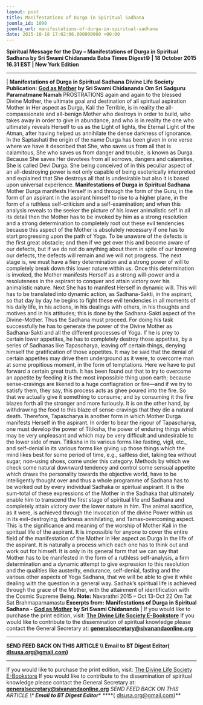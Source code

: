 ```yaml
---
layout: post
title: Manifestations of Durga in Spiritual Sadhana
joomla_id: 1090
joomla_url: manifestations-of-durga-in-spiritual-sadhana
date: 2015-10-18 17:02:06.000000000 +00:00
---
```

**Spiritual Message for the Day – Manifestations of Durga in Spiritual Sadhana by Sri Swami Chidananda**
 **Baba Times Digest© | 18 October 2015 16.31 EST | New York Edition**
* * *
| 
**Manifestations of Durga in Spiritual Sadhana**
**Divine Life Society Publication:** [**God as Mother**](http://www.dlshq.org/download/godmother.htm#_VPID_8) **by Sri Swami Chidananda**
**Om Sri Sadguru Paramatmane Namah**
PROSTRATIONS again and again to the blessed Divine Mother,
the ultimate goal and destination of all spiritual aspiration
Mother in Her aspect as Durga, Kali the Terrible, is in reality the all-compassionate and all-benign Mother who destroys in order to build, who takes away in order to give in abundance, and who is in reality the one who ultimately reveals Herself to us as the Light of lights, the Eternal Light of the Atman, after having helped us annihilate the dense darkness of ignorance.
In the Saptashati the origin of the name Durga has been given in one verse where we have it described that She, who saves us from all that is calamitous, She who saves us from danger and trouble, is known as Durga. Because She saves Her devotees from all sorrows, dangers and calamities, She is called Devi Durga. She being conceived of in this peculiar aspect of an all-destroying power is not only capable of being esoterically interpreted and explained that She destroys all that is undesirable but also it is based upon universal experience.
**Manifestations of Durga in Spiritual Sadhana**
Mother Durga manifests Herself in and through the form of the Guru, in the form of an aspirant in the aspirant himself to rise to a higher plane, in the form of a ruthless self-criticism and a self-examination; and when this analysis reveals to the seeker the picture of his lower animalistic self in all its detail then the Mother has to be invoked by him as a strong resolution and a strong determination to completely root out these evil tendencies because this aspect of the Mother is absolutely necessary if one has to start progressing upon the path of Yoga. To be unaware of the defects is the first great obstacle; and then if we get over this and become aware of our defects, but if we do not do anything about them in spite of our knowing our defects, the defects will remain and we will not progress. The next stage is, we must have a fiery determination and a strong power of will to completely break down this lower nature within us. Once this determination is invoked, the Mother manifests Herself as a strong will-power and a resoluteness in the aspirant to conquer and attain victory over his animalistic nature.
Next She has to manifest Herself in dynamic will. This will has to be translated into dynamic action, as Sadhana-Sakti, in the aspirant, so that day by day he begins to fight these evil tendencies in all moments of his daily life, in his actions, in his dealings with others, in his thoughts and motives and in his attitudes; this is done by the Sadhana-Sakti aspect of the Divine-Mother. Thus the Sadhana must proceed. For doing his task successfully he has to generate the power of the Divine Mother as Sadhana-Sakti and all the different processes of Yoga. If he is prey to certain lower appetites, he has to completely destroy those appetites, by a series of Sadhanas like Tapascharya, leaving off certain things, denying himself the gratification of those appetites.
It may be said that the denial of certain appetites may drive them underground as it were, to overcome man at some propitious moment, in the form of temptations. Here we have to put forward a certain great truth. It has been found out that to try to overcome an appetite by feeding it is the most impossible thing upon earth; because sense-cravings are likened to a huge conflagration or fire—and if we try to satisfy them, they say, this process acts as ghee poured into the fire. So that we actually give it something to consume; and by consuming it the fire blazes forth all the stronger and more furiously. It is on the other hand, by withdrawing the food to this blaze of sense-cravings that they die a natural death. Therefore, Tapascharya is another form in which Mother Durga manifests Herself in the aspirant.
In order to bear the rigour of Tapascharya, one must develop the power of Titiksha, the power of enduring things which may be very unpleasant and which may be very difficult and undesirable to the lower side of man. Titiksha in its various forms like fasting, vigil, etc., and self-denial in its various forms like giving up those things which the mind likes best for some period of time, e.g., saltless diet, taking tea without sugar, non-using shoes, come under this category. Methods by which we check some natural downward tendency and control some sensual appetite which draws the personality towards the objective world, have to be intelligently thought over and thus a whole programme of Sadhana has to be worked out by every individual Sadhaka or spiritual aspirant. It is the sum-total of these expressions of the Mother in the Sadhaka that ultimately enable him to transcend the first stage of spiritual life and Sadhana and completely attain victory over the lower nature in him.
The animal sacrifice, as it were, is achieved through the invocation of the divine Power within us in its evil-destroying, darkness annihilating, and Tamas-overcoming aspect. This is the significance and meaning of the worship of Mother Kali in the spiritual life of the aspirant.
It is impossible for anyone to cover the entire field of the manifestation of the Mother in Her aspect as Durga in the life of the aspirant. It is naturally a process which each one has to think out and work out for himself. It is only in its general form that we can say that Mother has to be manifested in the form of a ruthless self-analysis, a firm determination and a dynamic attempt to give expression to this resolution and the qualities like austerity, endurance, self-denial, fasting and the various other aspects of Yoga Sadhana, that we will be able to give it while dealing with the question in a general way.
Sadhak’s spiritual life is achieved through the grace of the Mother, with the attainment of identification with the Cosmic Supreme Being.
**Note:** Navarathri 2015 – Oct 13-Oct 22
Om Tat Sat Brahmaparnamastu
**Excerpts from:**  **Manifestations of Durga in Spiritual Sadhana -** [**God as Mother**](http://www.dlshq.org/download/godmother.htm#_VPID_8) **by Sri Swami Chidananda**
 |
If you would like to purchase the print edition, visit: **[The Divine Life Society E-Bookstore](http://www.dlshq.org/download/download.htm)**
If you would like to contribute to the dissemination of spiritual knowledge please contact the General Secretary at: [](mailto:%20%3Cscript%20type=%27text/javascript%27%3E%20%3C%21--%20var%20prefix%20=%20%27ma%27%20+%20%27il%27%20+%20%27to%27;%20var%20path%20=%20%27hr%27%20+%20%27ef%27%20+%20%27=%27;%20var%20addy57016%20=%20%27generalsecretary%27%20+%20%27@%27;%20addy57016%20=%20addy57016%20+%20%27sivanandaonline%27%20+%20%27.%27%20+%20%27org%27;%20document.write%28%27%3Ca%20%27%20+%20path%20+%20%27%5C%27%27%20+%20prefix%20+%20%27:%27%20+%20addy57016%20+%20%27%5C%27%3E%27%29;%20document.write%28addy57016%29;%20document.write%28%27%3C%5C/a%3E%27%29;%20//--%3E%5Cn%20%3C/script%3E%3Cscript%20type=%27text/javascript%27%3E%20%3C%21--%20document.write%28%27%3Cspan%20style=%5C%27display:%20none;%5C%27%3E%27%29;%20//--%3E%20%3C/script%3EThis%20email%20address%20is%20being%20protected%20from%20spambots.%20You%20need%20JavaScript%20enabled%20to%20view%20it.%20%3Cscript%20type=%27text/javascript%27%3E%20%3C%21--%20document.write%28%27%3C/%27%29;%20document.write%28%27span%3E%27%29;%20//--%3E%20%3C/script%3E?subject=Contribution%20to%20Dissemination%20of%20Spiritual%20Knowledge) **generalsecretary@sivanandaonline.org**
****
**SEND FEED BACK ON THIS ARTICLE \\\ Email to BT Digest Editor[](mailto:%20%3Cscript%20type=%27text/javascript%27%3E%20%3C%21--%20var%20prefix%20=%20%27ma%27%20+%20%27il%27%20+%20%27to%27;%20var%20path%20=%20%27hr%27%20+%20%27ef%27%20+%20%27=%27;%20var%20addy72654%20=%20%27dlsusa.org%27%20+%20%27@%27;%20addy72654%20=%20addy72654%20+%20%27gmail%27%20+%20%27.%27%20+%20%27com%27;%20document.write%28%27%3Ca%20%27%20+%20path%20+%20%27%5C%27%27%20+%20prefix%20+%20%27:%27%20+%20addy72654%20+%20%27%5C%27%3E%27%29;%20document.write%28addy72654%29;%20document.write%28%27%3C%5C/a%3E%27%29;%20//--%3E%5Cn%20%3C/script%3E%3Cscript%20type=%27text/javascript%27%3E%20%3C%21--%20document.write%28%27%3Cspan%20style=%5C%27display:%20none;%5C%27%3E%27%29;%20//--%3E%20%3C/script%3EThis%20email%20address%20is%20being%20protected%20from%20spambots.%20You%20need%20JavaScript%20enabled%20to%20view%20it.%20%3Cscript%20type=%27text/javascript%27%3E%20%3C%21--%20document.write%28%27%3C/%27%29;%20document.write%28%27span%3E%27%29;%20//--%3E%20%3C/script%3E?subject=DLS%20Posts)( [dlsusa.org@gmail.com](mailto:dlsusa.org@gmail.com))**
* * *
  
If you would like to purchase the print edition, visit: [The Divine Life Society E-Bookstore](http://www.dlshq.org/download/download.htm)
If you would like to contribute to the dissemination of spiritual knowledge please contact the General Secretary at: **[generalsecretary@sivanandaonline.org](mailto:generalsecretary@sivanandaonline.org)**
**SEND FEED BACK ON THIS ARTICLE \\\**  **Email to BT Digest Editor**** [](mailto:%20%3Cscript%20type=%27text/javascript%27%3E%20%3C%21--%20var%20prefix%20=%20%27ma%27%20+%20%27il%27%20+%20%27to%27;%20var%20path%20=%20%27hr%27%20+%20%27ef%27%20+%20%27=%27;%20var%20addy72654%20=%20%27dlsusa.org%27%20+%20%27@%27;%20addy72654%20=%20addy72654%20+%20%27gmail%27%20+%20%27.%27%20+%20%27com%27;%20document.write%28%27%3Ca%20%27%20+%20path%20+%20%27%5C%27%27%20+%20prefix%20+%20%27:%27%20+%20addy72654%20+%20%27%5C%27%3E%27%29;%20document.write%28addy72654%29;%20document.write%28%27%3C%5C/a%3E%27%29;%20//--%3E%5Cn%20%3C/script%3E%3Cscript%20type=%27text/javascript%27%3E%20%3C%21--%20document.write%28%27%3Cspan%20style=%5C%27display:%20none;%5C%27%3E%27%29;%20//--%3E%20%3C/script%3EThis%20email%20address%20is%20being%20protected%20from%20spambots.%20You%20need%20JavaScript%20enabled%20to%20view%20it.%20%3Cscript%20type=%27text/javascript%27%3E%20%3C%21--%20document.write%28%27%3C/%27%29;%20document.write%28%27span%3E%27%29;%20//--%3E%20%3C/script%3E?subject=DLS%20Posts)****( [dlsusa.org@gmail.com](mailto:dlsusa.org@gmail.com))**  
